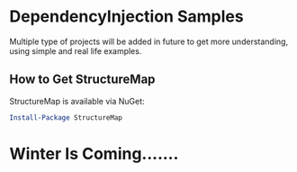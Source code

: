 # DependencyInjection Samples

Multiple type of projects will be added in future to get more understanding, using simple and real life examples.

How to Get StructureMap
--------------------
StructureMap is available via NuGet:

```PowerShell
Install-Package StructureMap
```
# Winter Is Coming.......
